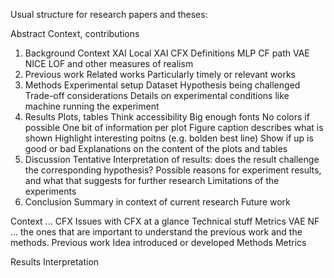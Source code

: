 
Usual structure for research papers and theses:

Abstract
  Context, contributions
1. Background
  Context
    XAI
    Local XAI
    CFX
  Definitions
    MLP
    CF path
    VAE
    NICE
    LOF and other measures of realism
2. Previous work
  Related works
  Particularly timely or relevant works
3. Methods
  Experimental setup
    Dataset
    Hypothesis being challenged
    Trade-off considerations
    Details on experimental conditions like machine running the experiment
4. Results
  Plots, tables
    Think accessibility
      Big enough fonts
      No colors if possible
      One bit of information per plot
      Figure caption describes what is shown
    Highlight interesting poitns (e.g. bolden best line)
    Show if up is good or bad
  Explanations on the content of the plots and tables
5. Discussion
  Tentative Interpretation of results: 
    does the result challenge the corresponding hypothesis?
  Possible reasons for experiment results, and what that
    suggests for further research
  Limitations of the experiments
6. Conclusion
  Summary in context of current research
  Future work




Context
  ...
  CFX
    Issues with CFX at a glance
  Technical stuff
    Metrics
    VAE
    NF
    ... the ones that are important to understand the previous work and the methods.
Previous work
  Idea introduced or developed
Methods
  Metrics

Results
  Interpretation
